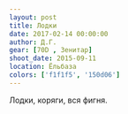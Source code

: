 ```yaml
---
layout: post
title: Лодки
date: 2017-02-14 00:00:00
author: Д.Г.
gear: [70D , Зенитар]
shoot_date: 2015-09-11
location: Ёльбаза
colors: ['f1f1f5', '150d06']
---
```


Лодки, коряги, вся фигня.
